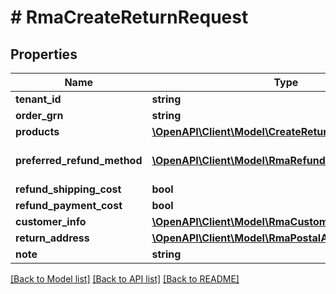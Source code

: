 # # RmaCreateReturnRequest


## Properties 


Name | Type | Description | Notes
------------ | ------------- | ------------- | -------------
**tenant_id**| **string** |   |
**order_grn**| **string** |   |
**products**| [**\OpenAPI\Client\Model\CreateReturnRequestProduct[]**](CreateReturnRequestProduct.md) |   |
**preferred_refund_method**| [**\OpenAPI\Client\Model\RmaRefundMethod**](RmaRefundMethod.md) |  for more information please, see Model/RmaRefundMethod.php  |
**refund_shipping_cost**| **bool** |   | [optional]
**refund_payment_cost**| **bool** |   | [optional]
**customer_info**| [**\OpenAPI\Client\Model\RmaCustomerInfo**](RmaCustomerInfo.md) |   | [optional]
**return_address**| [**\OpenAPI\Client\Model\RmaPostalAddress**](RmaPostalAddress.md) |   | [optional]
**note**| **string** |   | [optional]


[[Back to Model list]](../../README.md#models) [[Back to API list]](../../README.md#endpoints) [[Back to README]](../../README.md)

